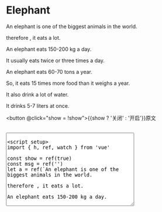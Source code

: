 # Elephant

<div v-if="show">
An elephant is one of the biggest animals in the world.

therefore , it eats a lot.

An elephant eats 150-200 kg a day.

It usually eats twice or three times a day.

An elephant eats 60-70 tons a year.

So, it eats 15 times more food than it weighs a year.

It also drink a lot of water.

It drinks 5-7 liters at once.
</div>

<button @click="show = !show">{{show ? '关闭' : '开启'}}原文</button>

<template v-for="(i, index) in a" >
  <span v-if="msg.split('')[index]"
    :style="{color: msg.split('')[index] === i ? 'green' : 'red'}">
    {{i}}
  </span>
</template>
<br />
<textarea v-model="msg" style="width: 350px; height: 200px" />

<script setup>
import { h, ref, watch } from 'vue'

const show = ref(true)
const msg = ref('')
let a = ref(`An elephant is one of the biggest animals in the world.

therefore , it eats a lot.

An elephant eats 150-200 kg a day.

It usually eats twice or three times a day.

An elephant eats 60-70 tons a year.

So, it eats 15 times more food than it weighs a year.

It also drink a lot of water.

It drinks 5-7 liters at once.`.split(''))

</script>

<style>

</style>
